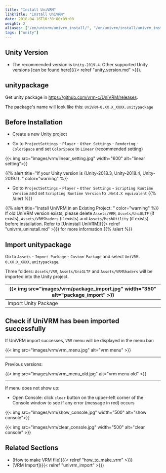 ```yaml
---
title: "Install UniVRM"
linkTitle: "Install UniVRM"
date: 2018-04-16T16:30:00+09:00
weight: 2
aliases: ["/en/univrm/univrm_install/", "/en/univrm/install/univrm_install/"]
tags: ["unity"]
---
```


## Unity Version

* The recommended version is `Unity-2019.4`. Other supported Unity versions [can be found here]({{< relref "unity_version.md" >}}).

## unitypackage

Get unity package in https://github.com/vrm-c/UniVRM/releases.

The package's name will look like this: `UniVRM-0.XX.X_XXXX.unitypackage`

## Before Installation

* Create a new Unity project

* Go to `ProjectSettings` - `Player` - `Other Settings` - `Rendering` - `ColorSpace` and set `ColorSpace` to `Linear` (recommended setting)

{{< img src="images/vrm/linear_setting.jpg" width="600" alt="linear setting">}}

{{% alert title="If your Unity version is {Unity-2018.3, Unity-2018.4, Unity-2019.1}: " color="warning" %}}

* Go to `ProjectSettings` - `Player` - `Other Settings` - `Scripting Runtime Version` and set `Scripting Runtime Version` to `.Net4.X equivalent`
{{% /alert %}}

{{% alert title="Install UniVRM in an Existing Project: " color="warning" %}}
If old UniVRM version exists, please delete `Assets/VRM`, `Assets/UniGLTF` (if exists), `Assets/VRMShaders` (if exists) and `Assets/MeshUtility` (if exists) before installation. Refer to [Uninstall UniVRM]({{< relref "univrm_uninstall.md" >}}) for more information
{{% /alert %}}

## Import unitypackage

Go to `Assets` - `Import Package` - `Custom Package` and select `UniVRM-0.XX.X_XXXX.unitypackage`.

Three folders: `Assets/VRM`, `Assets/UniGLTF` and `Assets/VRMShaders` will be imported into the Unity project.

|{{< img src="images/vrm/package_import.jpg" width="350" alt="package_import" >}}|
|-----|
|Import Unity Package|

## Check if UniVRM has been imported successfully

If UniVRM import successes, `VRM` menu will be displayed in the menu bar:

{{< img src="images/vrm/vrm_menu.jpg" alt="vrm menu" >}}
<hr>

Previous versions:

{{< img src="images/vrm/vrm_menu_old.jpg" alt="vrm menu old" >}}
<hr>

If menu does not show up:

* Open Console: click `clear` button on the upper-left corner of the Console window to see if any error (message in red) occurs

{{< img src="images/vrm/show_console.jpg"  width="500" alt="show console">}}

{{< img src="images/vrm/clear_console.jpg" width="500" alt="clear console" >}}

## Related Sections

- [How to make VRM file]({{< relref "how_to_make_vrm" >}})
- [VRM Import]({{< relref "univrm_import" >}})
